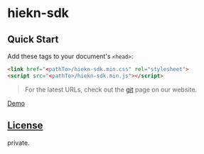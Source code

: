 # hiekn-sdk

## Quick Start

Add these tags to your document's `<head>`:

```html
<link href="<pathTo>/hiekn-sdk.min.css" rel="stylesheet">
<script src="<pathTo>/hiekn-sdk.min.js"></script>
```

> For the latest URLs, check out the [git][git-repository] page on our website.
 
 [Demo][Demo]

## [License][license]

private.

[git-repository]: https://github.com/jiangrun002/hiekn-sdk
[Demo]: https://jiangrun002.github.io/hiekn-sdk/gallery/index.html

[license]: LICENSE